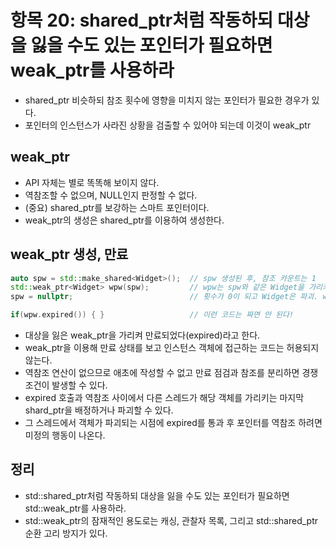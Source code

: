 # 항목 20: shared_ptr처럼 작동하되 대상을 잃을 수도 있는 포인터가 필요하면 weak_ptr를 사용하라

* shared_ptr 비슷하되 참조 횟수에 영향을 미치지 않는 포인터가 필요한 경우가 있다.
* 포인터의 인스턴스가 사라진 상황을 검출할 수 있어야 되는데 이것이 weak_ptr

## weak_ptr

* API 자체는 별로 똑똑해 보이지 않다.
* 역참조할 수 없으며, NULL인지 판정할 수 없다.
* (중요) shared_ptr를 보강하는 스마트 포인터이다.
* weak_ptr의 생성은 shared_ptr를 이용하여 생성한다.

## weak_ptr 생성, 만료

```cpp
auto spw = std::make_shared<Widget>();  // spw 생성된 후, 참조 카운트는 1
std::weak_ptr<Widget> wpw(spw);         // wpw는 spw와 같은 Widget을 가리키지만 참조 카운트는 그대로 1
spw = nullptr;                          // 횟수가 0이 되고 Widget은 파괴. wpw는 대상을 잃는다.

if(wpw.expired()) { }                   // 이런 코드는 짜면 안 된다!
```

* 대상을 잃은 weak_ptr을 가리켜 만료되었다(expired)라고 한다.
* weak_ptr을 이용해 만료 상태를 보고 인스턴스 객체에 접근하는 코드는 허용되지 않는다.
* 역참조 연산이 없으므로 애초에 작성할 수 없고 만료 점검과 참조를 분리하면 경쟁 조건이 발생할 수 있다.
* expired 호출과 역참조 사이에서 다른 스레드가 해당 객체를 가리키는 마지막 shard_ptr을 배정하거나 파괴할 수 있다.
* 그 스레드에서 객체가 파괴되는 시점에 expired를 통과 후 포인터를 역참조 하려면 미정의 행동이 나온다.

## 정리

* std::shared_ptr처럼 작동하되 대상을 잃을 수도 있는 포인터가 필요하면 std::weak_ptr를 사용하라.
* std::weak_ptr의 잠재적인 용도로는 캐싱, 관찰자 목록, 그리고 std::shared_ptr 순환 고리 방지가 있다.